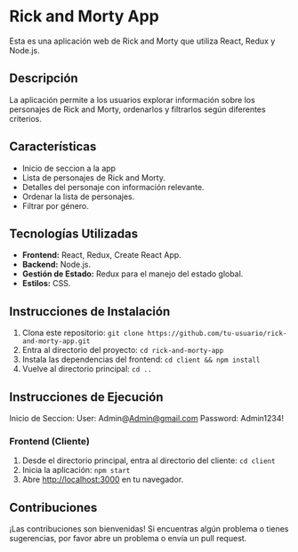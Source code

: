 # Rick and Morty App

Esta es una aplicación web de Rick and Morty que utiliza React, Redux y Node.js.

## Descripción

La aplicación permite a los usuarios explorar información sobre los personajes de Rick and Morty, ordenarlos y filtrarlos según diferentes criterios.

## Características

- Inicio de seccion a la app
- Lista de personajes de Rick and Morty.
- Detalles del personaje con información relevante.
- Ordenar la lista de personajes.
- Filtrar por género.

## Tecnologías Utilizadas

- **Frontend:** React, Redux, Create React App.
- **Backend:** Node.js.
- **Gestión de Estado:** Redux para el manejo del estado global.
- **Estilos:** CSS.

## Instrucciones de Instalación

1. Clona este repositorio: `git clone https://github.com/tu-usuario/rick-and-morty-app.git`
2. Entra al directorio del proyecto: `cd rick-and-morty-app`
3. Instala las dependencias del frontend: `cd client && npm install`
4. Vuelve al directorio principal: `cd ..`

## Instrucciones de Ejecución

Inicio de Seccion: 
User: Admin@Admin@gmail.com 
Password: Admin1234!

### Frontend (Cliente)

1. Desde el directorio principal, entra al directorio del cliente: `cd client`
2. Inicia la aplicación: `npm start`
3. Abre [http://localhost:3000](http://localhost:3000) en tu navegador.

## Contribuciones

¡Las contribuciones son bienvenidas! Si encuentras algún problema o tienes sugerencias, por favor abre un problema o envía un pull request.



